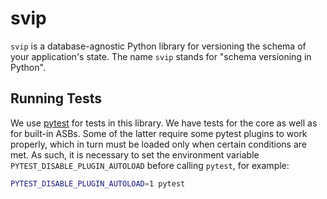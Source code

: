 svip
====

`svip` is a database-agnostic Python library for versioning the schema of your
application's state. The name `svip` stands for "schema versioning in Python".

Running Tests
-------------

We use [pytest](https://docs.pytest.org) for tests in this library. We have
tests for the core as well as for built-in ASBs. Some of the latter require
some pytest plugins to work properly, which in turn must be loaded only when
certain conditions are met. As such, it is necessary to set the environment
variable `PYTEST_DISABLE_PLUGIN_AUTOLOAD` before calling `pytest`, for example:

<!-- Keep an eye on https://github.com/pytest-dev/pytest/issues/8969 -->
```bash
PYTEST_DISABLE_PLUGIN_AUTOLOAD=1 pytest
```
